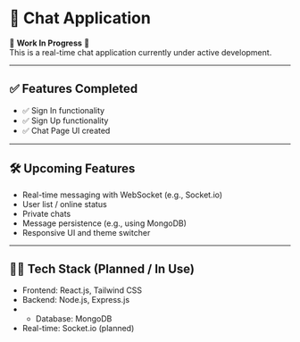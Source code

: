 # 💬 Chat Application

🚧 **Work In Progress** 🚧  
This is a real-time chat application currently under active development.

---

## ✅ Features Completed
- ✅ Sign In functionality
- ✅ Sign Up functionality
- ✅ Chat Page UI created

---

## 🛠️ Upcoming Features
- Real-time messaging with WebSocket (e.g., Socket.io)
- User list / online status
- Private chats
- Message persistence (e.g., using MongoDB)
- Responsive UI and theme switcher

---

## 🧑‍💻 Tech Stack (Planned / In Use)
- Frontend: React.js, Tailwind CSS
- Backend: Node.js, Express.js
- - Database: MongoDB
- Real-time: Socket.io (planned)


